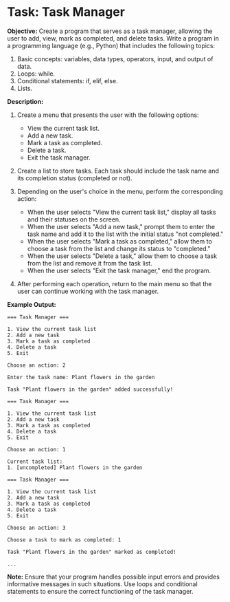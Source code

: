 # Task: Task Manager

**Objective:** Create a program that serves as a task manager, allowing the user to add, view, mark as completed, and delete tasks. Write a program in a programming language (e.g., Python) that includes the following topics:

1. Basic concepts: variables, data types, operators, input, and output of data.
2. Loops: while.
3. Conditional statements: if, elif, else.
4. Lists.

**Description:**
1. Create a menu that presents the user with the following options:
   - View the current task list.
   - Add a new task.
   - Mark a task as completed.
   - Delete a task.
   - Exit the task manager.

2. Create a list to store tasks. Each task should include the task name and its completion status (completed or not).

3. Depending on the user's choice in the menu, perform the corresponding action:
   - When the user selects "View the current task list," display all tasks and their statuses on the screen.
   - When the user selects "Add a new task," prompt them to enter the task name and add it to the list with the initial status "not completed."
   - When the user selects "Mark a task as completed," allow them to choose a task from the list and change its status to "completed."
   - When the user selects "Delete a task," allow them to choose a task from the list and remove it from the task list.
   - When the user selects "Exit the task manager," end the program.

4. After performing each operation, return to the main menu so that the user can continue working with the task manager.

**Example Output:**
```
=== Task Manager ===

1. View the current task list
2. Add a new task
3. Mark a task as completed
4. Delete a task
5. Exit

Choose an action: 2

Enter the task name: Plant flowers in the garden

Task "Plant flowers in the garden" added successfully!

=== Task Manager ===

1. View the current task list
2. Add a new task
3. Mark a task as completed
4. Delete a task
5. Exit

Choose an action: 1

Current task list:
1. [uncompleted] Plant flowers in the garden

=== Task Manager ===

1. View the current task list
2. Add a new task
3. Mark a task as completed
4. Delete a task
5. Exit

Choose an action: 3

Choose a task to mark as completed: 1

Task "Plant flowers in the garden" marked as completed!

...
```

**Note:**
Ensure that your program handles possible input errors and provides informative messages in such situations. Use loops and conditional statements to ensure the correct functioning of the task manager.
